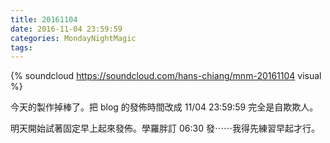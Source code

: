```yaml
---
title: 20161104
date: 2016-11-04 23:59:59
categories: MondayNightMagic
tags:
---
```


{% soundcloud https://soundcloud.com/hans-chiang/mnm-20161104 visual %}

今天的製作掉棒了。把 blog 的發佈時間改成 11/04 23:59:59 完全是自欺欺人。

明天開始試著固定早上起來發佈。學羅胖訂 06:30 發⋯⋯我得先練習早起才行。
